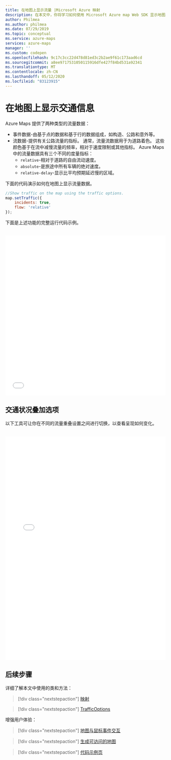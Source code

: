 ```yaml
---
title: 在地图上显示流量 |Microsoft Azure 映射
description: 在本文中，你将学习如何使用 Microsoft Azure map Web SDK 显示地图上的流量数据。
author: Philmea
ms.author: philmea
ms.date: 07/29/2019
ms.topic: conceptual
ms.service: azure-maps
services: azure-maps
manager: ''
ms.custom: codepen
ms.openlocfilehash: 9c17c3cc22d478d81ed3c2b2ae9f61c173aad6cd
ms.sourcegitcommit: a8ee9717531050115916dfe427f84bd531a92341
ms.translationtype: MT
ms.contentlocale: zh-CN
ms.lasthandoff: 05/12/2020
ms.locfileid: "83123915"
---
```

# <a name="show-traffic-on-the-map"></a>在地图上显示交通信息

Azure Maps 提供了两种类型的流量数据：

- 事件数据-由基于点的数据和基于行的数据组成，如构造、公路和意外等。
- 流数据-提供有关公路流量的指标。 通常，流量流数据用于为道路着色。 这些颜色基于在流中减慢流量的频率，相对于速度限制或其他指标。 Azure Maps 中的流量数据具有三个不同的度量指标：
    - `relative`-相对于道路的自由流动速度。
    - `absolute`-是旅途中所有车辆的绝对速度。
    - `relative-delay`-显示比平均预期延迟慢的区域。

下面的代码演示如何在地图上显示流量数据。

```javascript
//Show traffic on the map using the traffic options.
map.setTraffic({
    incidents: true,
    flow: 'relative'
});
```

下面是上述功能的完整运行代码示例。

<br/>

<iframe height='500' scrolling='no' title='在地图上显示交通信息' src='//codepen.io/azuremaps/embed/WMLRPw/?height=500&theme-id=0&default-tab=js,result&embed-version=2&editable=true' frameborder='no' allowtransparency='true' allowfullscreen='true' style='width: 100%;'>请参阅 <a href='https://codepen.io'>CodePen</a> 上由 Azure Maps (<a href='https://codepen.io/azuremaps'>@azuremaps</a>) 提供的 Pen <a href='https://codepen.io/azuremaps/pen/WMLRPw/'>Show traffic on a map</a>（在地图上显示交通信息）。
</iframe>

## <a name="traffic-overlay-options"></a>交通状况叠加选项

以下工具可让你在不同的流量重叠设置之间进行切换，以查看呈现如何变化。 

<br/>

<iframe height="700" style="width: 100%;" scrolling="no" title="交通状况叠加选项" src="//codepen.io/azuremaps/embed/RwbPqRY/?height=700&theme-id=0&default-tab=result" frameborder="no" allowtransparency="true" allowfullscreen="true">
请参阅 CodePen 上的 "笔<a href='https://codepen.io/azuremaps/pen/RwbPqRY/'>流量重叠" 选项</a>Azure Maps （ <a href='https://codepen.io/azuremaps'>@azuremaps</a> ） <a href='https://codepen.io'>CodePen</a>。
</iframe>

## <a name="next-steps"></a>后续步骤

详细了解本文中使用的类和方法：

> [!div class="nextstepaction"]
> [映射](https://docs.microsoft.com/javascript/api/azure-maps-control/atlas.map)

> [!div class="nextstepaction"]
> [TrafficOptions](https://docs.microsoft.com/javascript/api/azure-maps-control/atlas.trafficoptions)

增强用户体验：

> [!div class="nextstepaction"]
> [地图与鼠标事件交互](map-events.md)

> [!div class="nextstepaction"]
> [生成可访问的地图](map-accessibility.md)

> [!div class="nextstepaction"]
> [代码示例页](https://aka.ms/AzureMapsSamples)
